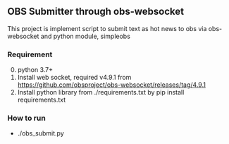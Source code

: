 ## OBS Submitter through obs-websocket
This project is implement script to submit text as hot news to obs via obs-websocket and python module, simpleobs 

### Requirement
0. python 3.7+
1. Install web socket, required v4.9.1 from https://github.com/obsproject/obs-websocket/releases/tag/4.9.1
2. Install python library from ./requirements.txt by pip install requirements.txt

### How to run
- ./obs_submit.py <text> <groupName>

